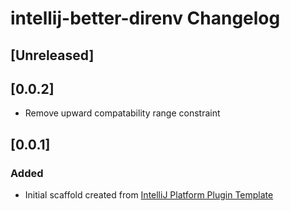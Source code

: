 <!-- Keep a Changelog guide -> https://keepachangelog.com -->

# intellij-better-direnv Changelog

## [Unreleased]

## [0.0.2]
- Remove upward compatability range constraint

## [0.0.1]
### Added
- Initial scaffold created from [IntelliJ Platform Plugin Template](https://github.com/JetBrains/intellij-platform-plugin-template)